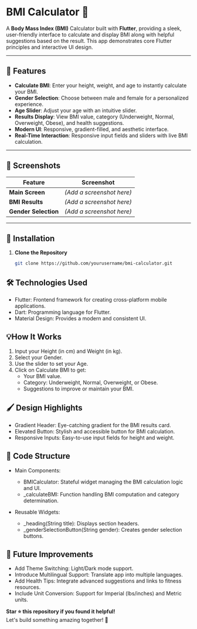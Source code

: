 # BMI Calculator 📱

A **Body Mass Index (BMI)** Calculator built with **Flutter**, providing a sleek, user-friendly interface to calculate and display BMI along with helpful suggestions based on the result. This app demonstrates core Flutter principles and interactive UI design.

---

## 🚀 Features

- **Calculate BMI**: Enter your height, weight, and age to instantly calculate your BMI.
- **Gender Selection**: Choose between male and female for a personalized experience.
- **Age Slider**: Adjust your age with an intuitive slider.
- **Results Display**: View BMI value, category (Underweight, Normal, Overweight, Obese), and health suggestions.
- **Modern UI**: Responsive, gradient-filled, and aesthetic interface.
- **Real-Time Interaction**: Responsive input fields and sliders with live BMI calculation.

---

## 📸 Screenshots

| Feature        | Screenshot |
|----------------|------------|
| **Main Screen** | *(Add a screenshot here)* |
| **BMI Results** | *(Add a screenshot here)* |
| **Gender Selection** | *(Add a screenshot here)* |

---

## 🔧 Installation

1. **Clone the Repository**  
   ```bash
   git clone https://github.com/yourusername/bmi-calculator.git

## 🛠️ Technologies Used

- Flutter: Frontend framework for creating cross-platform mobile applications.
- Dart: Programming language for Flutter.
- Material Design: Provides a modern and consistent UI.

## 💡How It Works

1. Input your Height (in cm) and Weight (in kg).
2. Select your Gender.
3. Use the slider to set your Age.
4. Click on Calculate BMI to get:
   - Your BMI value.
   - Category: Underweight, Normal, Overweight, or Obese.
   - Suggestions to improve or maintain your BMI.

## 🖌️ Design Highlights

- Gradient Header: Eye-catching gradient for the BMI results card.
- Elevated Button: Stylish and accessible button for BMI calculation.
- Responsive Inputs: Easy-to-use input fields for height and weight.

## 📜 Code Structure

- Main Components:
  - BMICalculator: Stateful widget managing the BMI calculation logic and UI.
  - _calculateBMI: Function handling BMI computation and category determination.

- Reusable Widgets:
  - _heading(String title): Displays section headers.
  - _genderSelectionButton(String gender): Creates gender selection buttons.

## 🌟 Future Improvements

- Add Theme Switching: Light/Dark mode support.
- Introduce Multilingual Support: Translate app into multiple languages.
- Add Health Tips: Integrate advanced suggestions and links to fitness resources.
- Include Unit Conversion: Support for Imperial (lbs/inches) and Metric units.

**Star ⭐ this repository if you found it helpful!**  
Let's build something amazing together! 🎉




